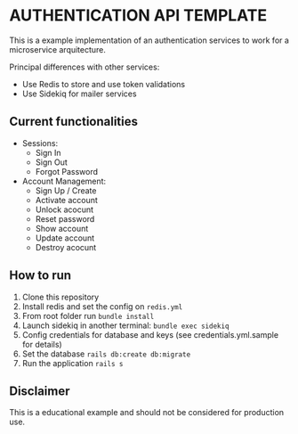 # AUTHENTICATION API TEMPLATE

This is a example implementation of an authentication services to work for a microservice arquitecture.

Principal differences with other services:
* Use Redis to store and use token validations
* Use Sidekiq for mailer services

## Current functionalities

* Sessions:
  * Sign In
  * Sign Out
  * Forgot Password
* Account Management:
  * Sign Up / Create
  * Activate account
  * Unlock acocunt
  * Reset password
  * Show account
  * Update account
  * Destroy acocunt

## How to run

1. Clone this repository
2. Install redis and set the config on `redis.yml`
3. From root folder run `bundle install`
4. Launch sidekiq in another terminal: `bundle exec sidekiq`
5. Config credentials for database and keys (see credentials.yml.sample for details)
6. Set the database `rails db:create db:migrate`
7. Run the application `rails s`

## Disclaimer

This is a educational example and should not be considered for production use.
